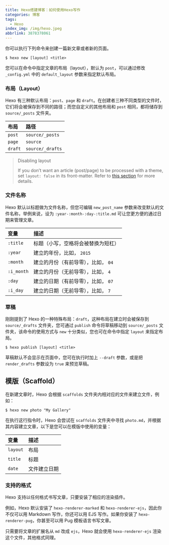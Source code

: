```yaml
---
title: Hexo搭建博客：如何使用Hexo写作
categories: 博客
tags:
  - Hexo
index_img: /img/hexo.jpeg
abbrlink: 3878378061
---
```


你可以执行下列命令来创建一篇新文章或者新的页面。

```
$ hexo new [layout] <title>
```

您可以在命令中指定文章的布局（layout），默认为 `post`，可以通过修改 `_config.yml` 中的 `default_layout` 参数来指定默认布局。

### 布局（Layout）

Hexo 有三种默认布局：`post`、`page` 和 `draft`。在创建者三种不同类型的文件时，它们将会被保存到不同的路径；而您自定义的其他布局和 `post` 相同，都将储存到 `source/_posts` 文件夹。

| 布局    | 路径             |
| :------ | :--------------- |
| `post`  | `source/_posts`  |
| `page`  | `source`         |
| `draft` | `source/_drafts` |

> Disabling layout
>
> If you don’t want an article (post/page) to be processed with a theme, set `layout: false` in its front-matter. Refer to [this section](https://hexo.io/zh-cn/docs/front-matter#布局) for more details.

### 文件名称

Hexo 默认以标题做为文件名称，但您可编辑 `new_post_name` 参数来改变默认的文件名称，举例来说，设为 `:year-:month-:day-:title.md` 可让您更方便的通过日期来管理文章。

| 变量       | 描述                                |
| :--------- | :---------------------------------- |
| `:title`   | 标题（小写，空格将会被替换为短杠）  |
| `:year`    | 建立的年份，比如， `2015`           |
| `:month`   | 建立的月份（有前导零），比如， `04` |
| `:i_month` | 建立的月份（无前导零），比如， `4`  |
| `:day`     | 建立的日期（有前导零），比如， `07` |
| `:i_day`   | 建立的日期（无前导零），比如， `7`  |

### 草稿

刚刚提到了 Hexo 的一种特殊布局：`draft`，这种布局在建立时会被保存到 `source/_drafts` 文件夹，您可通过 `publish` 命令将草稿移动到 `source/_posts` 文件夹，该命令的使用方式与 `new` 十分类似，您也可在命令中指定 `layout` 来指定布局。

```
$ hexo publish [layout] <title>
```

草稿默认不会显示在页面中，您可在执行时加上 `--draft` 参数，或是把 `render_drafts` 参数设为 `true` 来预览草稿。

## 模版（Scaffold）

在新建文章时，Hexo 会根据 `scaffolds` 文件夹内相对应的文件来建立文件，例如：

```
$ hexo new photo "My Gallery"
```

在执行这行指令时，Hexo 会尝试在 `scaffolds` 文件夹中寻找 `photo.md`，并根据其内容建立文章，以下是您可以在模版中使用的变量：

| 变量     | 描述         |
| :------- | :----------- |
| `layout` | 布局         |
| `title`  | 标题         |
| `date`   | 文件建立日期 |

### 支持的格式

Hexo 支持以任何格式书写文章，只要安装了相应的渲染插件。

例如，Hexo 默认安装了 `hexo-renderer-marked` 和 `hexo-renderer-ejs`，因此你不仅可以用 Markdown 写作，你还可以用 EJS 写作。如果你安装了 `hexo-renderer-pug`，你甚至可以用 Pug 模板语言书写文章。

只需要将文章的扩展名从 `md` 改成 `ejs`，Hexo 就会使用 `hexo-renderer-ejs` 渲染这个文件，其他格式同理。